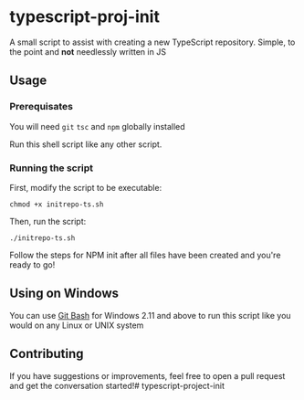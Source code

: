 # typescript-proj-init

A small script to assist with creating a new TypeScript
repository. Simple, to the point and **not** needlessly written in JS


## Usage

### Prerequisates

You will need `git` `tsc` and `npm` globally installed

Run this shell script like any other script.

### Running the script

First, modify the script to be executable: 

```shell
chmod +x initrepo-ts.sh
```

Then, run the script:

```
./initrepo-ts.sh
```

Follow the steps for NPM init after all files have been created and you're ready
to go!

## Using on Windows

You can use [Git Bash](https://git-scm.com/downloads) for Windows 2.11 and above to run this script like you would on any Linux or UNIX system

## Contributing

If you have suggestions or improvements, feel free to open a pull request and
get the conversation started!# typescript-project-init
